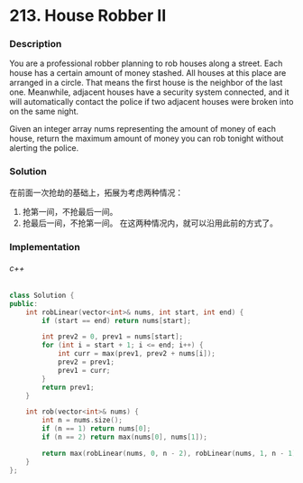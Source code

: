 # 213. House Robber II

### Description

You are a professional robber planning to rob houses along a street. Each house has a certain amount of money stashed. All houses at this place are arranged in a circle. That means the first house is the neighbor of the last one. Meanwhile, adjacent houses have a security system connected, and it will automatically contact the police if two adjacent houses were broken into on the same night.

Given an integer array nums representing the amount of money of each house, return the maximum amount of money you can rob tonight without alerting the police.

### Solution

在前面一次抢劫的基础上，拓展为考虑两种情况：
1. 抢第一间，不抢最后一间。
2. 抢最后一间，不抢第一间。
在这两种情况内，就可以沿用此前的方式了。

### Implementation

###### c++

```c++
class Solution {
public:
    int robLinear(vector<int>& nums, int start, int end) {
        if (start == end) return nums[start];

        int prev2 = 0, prev1 = nums[start];
        for (int i = start + 1; i <= end; i++) {
            int curr = max(prev1, prev2 + nums[i]);
            prev2 = prev1;
            prev1 = curr;
        }
        return prev1;
    }

    int rob(vector<int>& nums) {
        int n = nums.size();
        if (n == 1) return nums[0];
        if (n == 2) return max(nums[0], nums[1]);

        return max(robLinear(nums, 0, n - 2), robLinear(nums, 1, n - 1));
    }
};
```